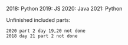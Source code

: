 

2018: Python
2019: JS
2020: Java
2021: Python

Unfinished included parts:

    2020 part 2 day 19,20 not done
    2018 day 21 part 2 not done

